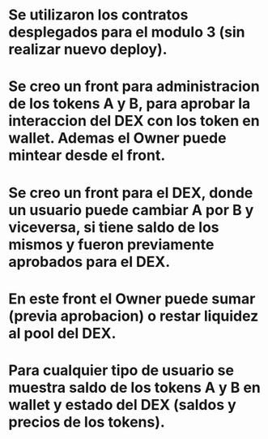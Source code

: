 # Se utilizaron los contratos desplegados para el modulo 3 (sin realizar nuevo deploy).
# Se creo un front para administracion de los tokens A y B, para aprobar la interaccion del DEX con los token en wallet. Ademas el Owner puede mintear desde el front.
# Se creo un front para el DEX, donde un usuario puede cambiar A por B y viceversa, si tiene saldo de los mismos y fueron previamente aprobados para el DEX.
# En este front el Owner puede sumar (previa aprobacion) o restar liquidez al pool del DEX.
# Para cualquier tipo de usuario se muestra saldo de los tokens A y B en wallet y estado del DEX (saldos y precios de los tokens).

